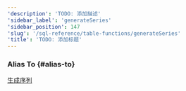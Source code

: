```yaml
---
'description': 'TODO: 添加描述'
'sidebar_label': 'generateSeries'
'sidebar_position': 147
'slug': '/sql-reference/table-functions/generateSeries'
'title': 'TODO: 添加标题'
---
```


### Alias To {#alias-to}
[生成序列](generate_series.md)
